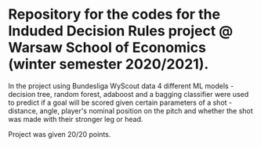 # Repository for the codes for the Induded Decision Rules project @ Warsaw School of Economics (winter semester 2020/2021). 
In the project using Bundesliga WyScout data 4 different ML models - decision tree, random forest, adaboost and a bagging classifier were used to predict if a goal will be scored given certain parameters of a shot - distance, angle, player's nominal position on the pitch and whether the shot was made with their stronger leg or head.

Project was given 20/20 points.
